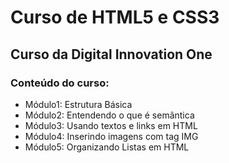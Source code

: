# Curso de HTML5 e CSS3
## Curso da Digital Innovation One

### Conteúdo do curso:
 - Módulo1: Estrutura Básica
 - Módulo2: Entendendo o que é semântica
 - Módulo3: Usando textos e links em HTML
 - Módulo4: Inserindo imagens com tag IMG
 - Módulo5: Organizando Listas em HTML
 


